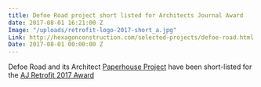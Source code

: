 ```yaml
---
title: Defoe Road project short listed for Architects Journal Award
date: 2017-08-01 16:21:00 Z
Image: "/uploads/retrofit-logo-2017-short_a.jpg"
Link: http://hexagonconstruction.com/selected-projects/defoe-road.html
Date: 2017-08-01 00:00:00 Z
---
```


Defoe Road and its Architect [Paperhouse Project](https://www.paperhouseproject.co.uk/) have been short-listed for the [AJ Retrofit 2017 Award](https://retrofit.architectsjournal.co.uk/)